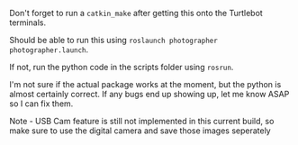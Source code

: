 Don't forget to run a `catkin_make` after getting this onto the Turtlebot terminals.

Should be able to run this using `roslaunch photographer photographer.launch`.

If not, run the python code in the scripts folder using `rosrun`.

I'm not sure if the actual package works at the moment, but the python is almost certainly correct. If any bugs end up showing up, let me know ASAP so I can fix them.

Note - USB Cam feature is still not implemented in this current build, so make sure to use the digital camera and save those images seperately
